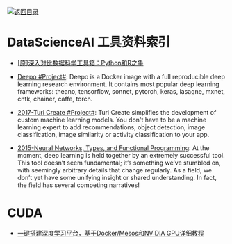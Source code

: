 [![返回目录](https://parg.co/UGo)](https://parg.co/b4z) 
 

# DataScienceAI 工具资料索引

- [[原]深入对比数据科学工具箱：Python和R之争](https://zhuanlan.zhihu.com/p/20885818) 

- [Deepo #Project#](https://github.com/ufoym/deepo): Deepo is a Docker image with a full reproducible deep learning research environment. It contains most popular deep learning frameworks: theano, tensorflow, sonnet, pytorch, keras, lasagne, mxnet, cntk, chainer, caffe, torch.

- [2017-Turi Create #Project#](https://github.com/apple/turicreate): Turi Create simplifies the development of custom machine learning models. You don't have to be a machine learning expert to add recommendations, object detection, image classification, image similarity or activity classification to your app.

- [2015-Neural Networks, Types, and Functional Programming](http://colah.github.io/posts/2015-09-NN-Types-FP/): At the moment, deep learning is held together by an extremely successful tool. This tool doesn’t seem fundamental; it’s something we’ve stumbled on, with seemingly arbitrary details that change regularly. As a field, we don’t yet have some unifying insight or shared understanding. In fact, the field has several competing narratives!

# CUDA

- [一键搭建深度学习平台，基于Docker/Mesos和NVIDIA GPU详细教程](http://mp.weixin.qq.com/s?__biz=MzAwMDU1MTE1OQ==&mid=2653547942&idx=1&sn=6683987febfe0812a705d4c95409fd89&chksm=813a7c3eb64df5289ebb70bcf14fefe8ad248949350d6d861600c51d87a41dd06ba924f2f24c&mpshare=1&scene=23&srcid=11255sHzdnJUbz1UIMUW6fWW#rd)